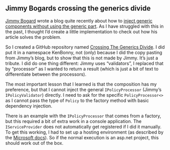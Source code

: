 ## Jimmy Bogards crossing the generics divide

 [Jimmy Bogard](https://jimmybogard.com/) wrote a blog quite recently about how to  [inject generic components without using the generic part](https://jimmybogard.com/crossing-the-generics-divide/). As I have struggled with this in the past, I thought I’d create a little implementation to check out how his article solves the problem.

So I created a GitHub repository named  [Crossing The Generics Divide](https://github.com/KenBonny/CrossingTheGenericsDivide). I did put it in a namespace KenBonny, not (only) because I did the copy pasting from Jimmy’s blog, but to show that this is not made by Jimmy. It’s just a tribute. I did do one thing different: Jimmy uses “validators”, I replaced that by “processor” as I wanted to return a result (which is just a bit of text to differentiate between the processors).

The most important lesson that I learned is that the composition has my preference, but that I cannot inject the general `IPolicyProcessor` (Jimmy’s `IPolicyValidator`) directly. I need to ask for the specific `PolicyProcessor<>` as I cannot pass the type of `Policy` to the factory method with basic dependency injection.

There is an example with the `IPolicyProcessor` that comes from a factory, but this required a bit of extra work in a console application. The `IServiceProvider` does not automatically get registered if I did it manually. To get this working, I had to set up a hosting environment (as described by the  [Microsoft docs](https://docs.microsoft.com/en-us/aspnet/core/fundamentals/dependency-injection?view=aspnetcore-5.0#call-services-from-main)). So if the normal execution is an asp.net project, this should work out of the box.